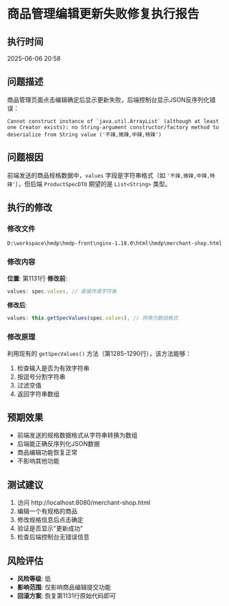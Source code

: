 # 商品管理编辑更新失败修复执行报告

## 执行时间
2025-06-06 20:58

## 问题描述
商品管理页面点击编辑确定后显示更新失败，后端控制台显示JSON反序列化错误：
```
Cannot construct instance of `java.util.ArrayList` (although at least one Creator exists): no String-argument constructor/factory method to deserialize from String value ('不辣,微辣,中辣,特辣')
```

## 问题根因
前端发送的商品规格数据中，`values` 字段是字符串格式（如 `'不辣,微辣,中辣,特辣'`），但后端 `ProductSpecDTO` 期望的是 `List<String>` 类型。

## 执行的修改

### 修改文件
`D:\workspace\hmdp\hmdp-front\nginx-1.18.0\html\hmdp\merchant-shop.html`

### 修改内容
**位置**: 第1131行
**修改前**:
```javascript
values: spec.values, // 直接传递字符串
```

**修改后**:
```javascript
values: this.getSpecValues(spec.values), // 转换为数组格式
```

### 修改原理
利用现有的 `getSpecValues()` 方法（第1285-1290行），该方法能够：
1. 检查输入是否为有效字符串
2. 按逗号分割字符串
3. 过滤空值
4. 返回字符串数组

## 预期效果
- 前端发送的规格数据格式从字符串转换为数组
- 后端能正确反序列化JSON数据
- 商品编辑功能恢复正常
- 不影响其他功能

## 测试建议
1. 访问 http://localhost:8080/merchant-shop.html
2. 编辑一个有规格的商品
3. 修改规格信息后点击确定
4. 验证是否显示"更新成功"
5. 检查后端控制台无错误信息

## 风险评估
- **风险等级**: 低
- **影响范围**: 仅影响商品编辑提交功能
- **回滚方案**: 恢复第1131行原始代码即可